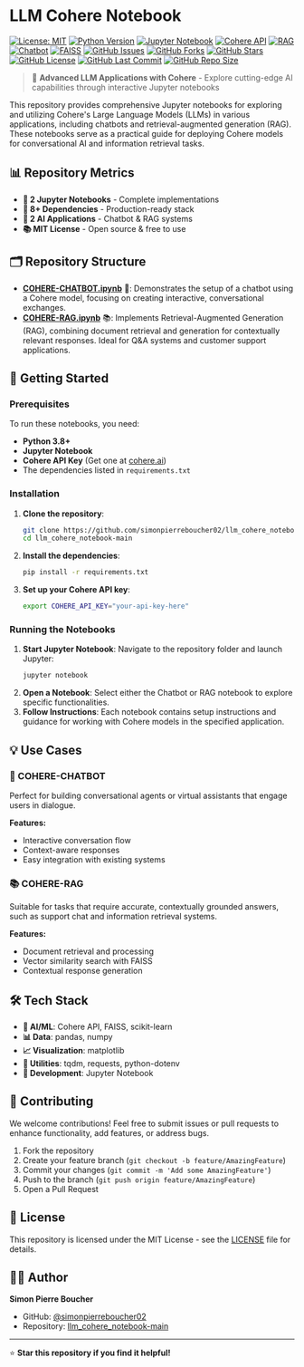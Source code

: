 # LLM Cohere Notebook

[![License: MIT](https://img.shields.io/badge/License-MIT-yellow.svg)](https://opensource.org/licenses/MIT)
[![Python Version](https://img.shields.io/badge/python-3.8%2B-blue.svg)](https://www.python.org/downloads/)
[![Jupyter Notebook](https://img.shields.io/badge/Jupyter-Notebook-orange.svg)](https://jupyter.org/)
[![Cohere API](https://img.shields.io/badge/Cohere-API-ff6b6b.svg)](https://cohere.ai/)
[![RAG](https://img.shields.io/badge/RAG-Retrieval--Augmented%20Generation-green.svg)](https://en.wikipedia.org/wiki/Retrieval-augmented_generation)
[![Chatbot](https://img.shields.io/badge/Chatbot-AI%20Assistant-purple.svg)](https://en.wikipedia.org/wiki/Chatbot)
[![FAISS](https://img.shields.io/badge/FAISS-Vector%20Search-red.svg)](https://github.com/facebookresearch/faiss)
[![GitHub Issues](https://img.shields.io/github/issues/simonpierreboucher02/llm_cohere_notebook-main)](https://github.com/simonpierreboucher02/llm_cohere_notebook-main/issues)
[![GitHub Forks](https://img.shields.io/github/forks/simonpierreboucher02/llm_cohere_notebook-main)](https://github.com/simonpierreboucher02/llm_cohere_notebook-main/network)
[![GitHub Stars](https://img.shields.io/github/stars/simonpierreboucher02/llm_cohere_notebook-main)](https://github.com/simonpierreboucher02/llm_cohere_notebook-main/stargazers)
[![GitHub License](https://img.shields.io/github/license/simonpierreboucher02/llm_cohere_notebook-main)](https://github.com/simonpierreboucher02/llm_cohere_notebook-main/blob/main/LICENSE)
[![GitHub Last Commit](https://img.shields.io/github/last-commit/simonpierreboucher02/llm_cohere_notebook-main)](https://github.com/simonpierreboucher02/llm_cohere_notebook-main/commits/main)
[![GitHub Repo Size](https://img.shields.io/github/repo-size/simonpierreboucher02/llm_cohere_notebook-main)](https://github.com/simonpierreboucher02/llm_cohere_notebook-main)

> 🚀 **Advanced LLM Applications with Cohere** - Explore cutting-edge AI capabilities through interactive Jupyter notebooks

This repository provides comprehensive Jupyter notebooks for exploring and utilizing Cohere's Large Language Models (LLMs) in various applications, including chatbots and retrieval-augmented generation (RAG). These notebooks serve as a practical guide for deploying Cohere models for conversational AI and information retrieval tasks.

## 📊 Repository Metrics

- **📁 2 Jupyter Notebooks** - Complete implementations
- **🔧 8+ Dependencies** - Production-ready stack
- **🤖 2 AI Applications** - Chatbot & RAG systems
- **📚 MIT License** - Open source & free to use

## 🗂️ Repository Structure

- **[COHERE-CHATBOT.ipynb](https://github.com/simonpierreboucher02/llm_cohere_notebook-main/blob/main/COHERE-CHATBOT.ipynb)** 🤖: Demonstrates the setup of a chatbot using a Cohere model, focusing on creating interactive, conversational exchanges.
- **[COHERE-RAG.ipynb](https://github.com/simonpierreboucher02/llm_cohere_notebook-main/blob/main/COHERE-RAG.ipynb)** 📚: Implements Retrieval-Augmented Generation (RAG), combining document retrieval and generation for contextually relevant responses. Ideal for Q&A systems and customer support applications.

## 🚀 Getting Started

### Prerequisites

To run these notebooks, you need:
- **Python 3.8+**
- **Jupyter Notebook**
- **Cohere API Key** (Get one at [cohere.ai](https://cohere.ai/))
- The dependencies listed in `requirements.txt`

### Installation

1. **Clone the repository**:
   ```bash
   git clone https://github.com/simonpierreboucher02/llm_cohere_notebook-main.git
   cd llm_cohere_notebook-main
   ```

2. **Install the dependencies**:
   ```bash
   pip install -r requirements.txt
   ```

3. **Set up your Cohere API key**:
   ```bash
   export COHERE_API_KEY="your-api-key-here"
   ```

### Running the Notebooks

1. **Start Jupyter Notebook**: Navigate to the repository folder and launch Jupyter:
   ```bash
   jupyter notebook
   ```
2. **Open a Notebook**: Select either the Chatbot or RAG notebook to explore specific functionalities.
3. **Follow Instructions**: Each notebook contains setup instructions and guidance for working with Cohere models in the specified application.

## 💡 Use Cases

### 🤖 COHERE-CHATBOT
Perfect for building conversational agents or virtual assistants that engage users in dialogue.

**Features:**
- Interactive conversation flow
- Context-aware responses
- Easy integration with existing systems

### 📚 COHERE-RAG
Suitable for tasks that require accurate, contextually grounded answers, such as support chat and information retrieval systems.

**Features:**
- Document retrieval and processing
- Vector similarity search with FAISS
- Contextual response generation

## 🛠️ Tech Stack

- **🤖 AI/ML**: Cohere API, FAISS, scikit-learn
- **📊 Data**: pandas, numpy
- **📈 Visualization**: matplotlib
- **🔧 Utilities**: tqdm, requests, python-dotenv
- **📓 Development**: Jupyter Notebook

## 🤝 Contributing

We welcome contributions! Feel free to submit issues or pull requests to enhance functionality, add features, or address bugs.

1. Fork the repository
2. Create your feature branch (`git checkout -b feature/AmazingFeature`)
3. Commit your changes (`git commit -m 'Add some AmazingFeature'`)
4. Push to the branch (`git push origin feature/AmazingFeature`)
5. Open a Pull Request

## 📄 License

This repository is licensed under the MIT License - see the [LICENSE](LICENSE) file for details.

## 👨‍💻 Author

**Simon Pierre Boucher**
- GitHub: [@simonpierreboucher02](https://github.com/simonpierreboucher02)
- Repository: [llm_cohere_notebook-main](https://github.com/simonpierreboucher02/llm_cohere_notebook-main)

---

⭐ **Star this repository if you find it helpful!**

